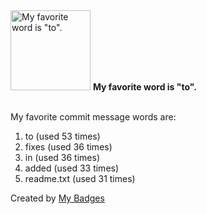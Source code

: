 <img src="https://my-badges.github.io/my-badges/favorite-word.png" alt="My favorite word is &quot;to&quot;." title="My favorite word is &quot;to&quot;." width="128">
<strong>My favorite word is &quot;to&quot;.</strong>
<br><br>

My favorite commit message words are:

1. to (used 53 times)
2. fixes (used 36 times)
3. in (used 36 times)
4. added (used 33 times)
5. readme.txt (used 31 times)


Created by <a href="https://github.com/my-badges/my-badges">My Badges</a>